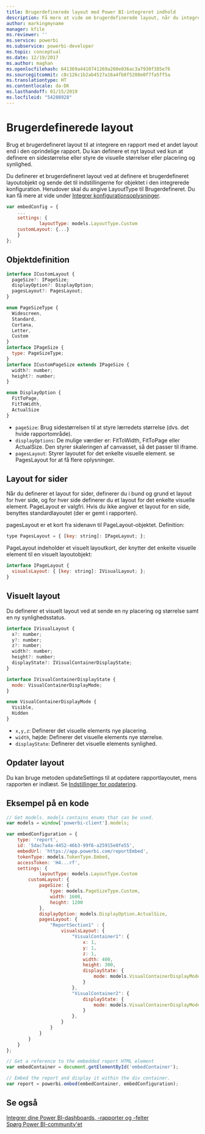 ```yaml
---
title: Brugerdefinerede layout med Power BI-integreret indhold
description: Få mere at vide om brugerdefinerede layout, når du integrerer Power BI-indhold i dit program.
author: markingmyname
manager: kfile
ms.reviewer: ''
ms.service: powerbi
ms.subservice: powerbi-developer
ms.topic: conceptual
ms.date: 12/19/2017
ms.author: maghan
ms.openlocfilehash: 641369a4410741269a260e036ac3a7930f385e76
ms.sourcegitcommit: c8c126c1b2ab4527a16a4fb8f5208e0f7fa5ff5a
ms.translationtype: HT
ms.contentlocale: da-DK
ms.lasthandoff: 01/15/2019
ms.locfileid: "54288928"
---
```

# <a name="custom-layouts"></a>Brugerdefinerede layout


Brug et brugerdefineret layout til at integrere en rapport med et andet layout end i den oprindelige rapport. Du kan definere et nyt layout ved kun at definere en sidestørrelse eller styre de visuelle størrelser eller placering og synlighed.

Du definerer et brugerdefineret layout ved at definere et brugerdefineret layoutobjekt og sende det til indstillingerne for objektet i den integrerede konfiguration. Herudover skal du angive LayoutType til Brugerdefineret. Du kan få mere at vide under [Integrer konfigurationsoplysninger](https://github.com/Microsoft/PowerBI-JavaScript/wiki/Embed-Configuration-Details).

```javascript
var embedConfig = {
    ...
    settings: {
            layoutType: models.LayoutType.Custom
    customLayout: {...}
    }
};
```

## <a name="object-definition"></a>Objektdefinition

```javascript
interface ICustomLayout {
  pageSize?: IPageSize;
  displayOption?: DisplayOption;
  pagesLayout?: PagesLayout;
}

enum PageSizeType {
  Widescreen,
  Standard,
  Cortana,
  Letter,
  Custom
}
interface IPageSize {
  type: PageSizeType;
}
interface ICustomPageSize extends IPageSize {
  width?: number;
  height?: number;
}

enum DisplayOption {
  FitToPage,
  FitToWidth,
  ActualSize
}
```

- `pageSize`: Brug sidestørrelsen til at styre lærredets størrelse (dvs. det hvide rapportområde).
- `displayOptions`: De mulige værdier er: FitToWidth, FitToPage eller ActualSize. Den styrer skaleringen af canvasset, så det passer til iframe.
- `pagesLayout`: Styrer layoutet for det enkelte visuelle element. se PagesLayout for at få flere oplysninger.

## <a name="pages-layout"></a>Layout for sider

Når du definerer et layout for sider, definerer du i bund og grund et layout for hver side, og for hver side definerer du et layout for det enkelte visuelle element.
PageLayout er valgfri. Hvis du ikke angiver et layout for en side, benyttes standardlayoutet (der er gemt i rapporten).

pagesLayout er et kort fra sidenavn til PageLayout-objektet. Definition:

```javascript
type PagesLayout = { [key: string]: IPageLayout; };
```

PageLayout indeholder et visuelt layoutkort, der knytter det enkelte visuelle element til en visuelt layoutobjekt:

```javascript
interface IPageLayout {
  visualsLayout: { [key: string]: IVisualLayout; };
}
```

## <a name="visual-layout"></a>Visuelt layout

Du definerer et visuelt layout ved at sende en ny placering og størrelse samt en ny synlighedsstatus.

```javascript
interface IVisualLayout {
  x?: number;
  y?: number;
  z?: number;
  width?: number;
  height?: number;
  displayState?: IVisualContainerDisplayState;
}

interface IVisualContainerDisplayState {
  mode: VisualContainerDisplayMode;
}

enum VisualContainerDisplayMode {
  Visible,
  Hidden
}
```

- `x,y,z`: Definerer det visuelle elements nye placering.
- `width`, højde: Definerer det visuelle elements nye størrelse.
- `displayState`: Definerer det visuelle elements synlighed.


## <a name="update-layout"></a>Opdater layout

Du kan bruge metoden updateSettings til at opdatere rapportlayoutet, mens rapporten er indlæst. Se [Indstillinger for opdatering](https://github.com/Microsoft/PowerBI-JavaScript/wiki/Update-Settings).

## <a name="code-example"></a>Eksempel på en kode

```javascript
// Get models. models contains enums that can be used.
var models = window['powerbi-client'].models;

var embedConfiguration = {
    type: 'report',
    id: '5dac7a4a-4452-46b3-99f6-a25915e0fe55',
    embedUrl: 'https://app.powerbi.com/reportEmbed',
    tokenType: models.TokenType.Embed,
    accessToken: 'H4...rf',
    settings: {
            layoutType: models.LayoutType.Custom
        customLayout: {
            pageSize: {
                type: models.PageSizeType.Custom,
                width: 1600,
                height: 1200
            },
            displayOption: models.DisplayOption.ActualSize,
            pagesLayout: {
                "ReportSection1" : {
                    visualsLayout: {
                        "VisualContainer1": {
                            x: 1,
                            y: 1,
                            z: 1,
                            width: 400,
                            height: 300,
                            displayState: {
                                mode: models.VisualContainerDisplayMode.Visible
                            }
                        },
                        "VisualContainer2": {
                            displayState: {
                                mode: models.VisualContainerDisplayMode.Hidden
                            }
                        },
                    }
                }
            }
        }
    }
};

// Get a reference to the embedded report HTML element
var embedContainer = document.getElementById('embedContainer');

// Embed the report and display it within the div container.
var report = powerbi.embed(embedContainer, embedConfiguration);
```


## <a name="see-also"></a>Se også

[Integrer dine Power BI-dashboards, -rapporter og -felter](embedding-content.md)   
[Spørg Power BI-community'et](https://community.powerbi.com/)

